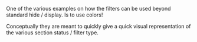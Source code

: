 One of the various examples on how the filters can be used beyond standard hide / display. Is to use colors!

Conceptually they are meant to quickly give a quick visual representation of the various section status / filter type.
